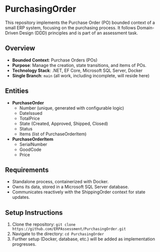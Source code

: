 # PurchasingOrder

This repository implements the Purchase Order (PO) bounded context of a small ERP system, focusing on the purchasing process. It follows Domain-Driven Design (DDD) principles and is part of an assessment task.

## Overview
- **Bounded Context**: Purchase Orders (POs)  
- **Purpose**: Manage the creation, state transitions, and items of POs.  
- **Technology Stack**: .NET, EF Core, Microsoft SQL Server, Docker  
- **Single Branch**: `main` (all work, including incomplete, will reside here)  

## Entities
- **PurchaseOrder**  
  - Number (unique, generated with configurable logic)  
  - DateIssued  
  - TotalPrice  
  - State (Created, Approved, Shipped, Closed)
  - Status
  - Items (list of PurchaseOrderItem)  
- **PurchaseOrderItem**  
  - SerialNumber  
  - GoodCode  
  - Price  

## Requirements
- Standalone process, containerized with Docker.  
- Owns its data, stored in a Microsoft SQL Server database.  
- Communicates reactively with the ShippingOrder context for state updates.  

## Setup Instructions
1. Clone the repository: `git clone https://github.com/ERPAssessment/PurchasingOrder.git`  
2. Navigate to the directory: `cd PurchasingOrder`  
3. Further setup (Docker, database, etc.) will be added as implementation progresses.
